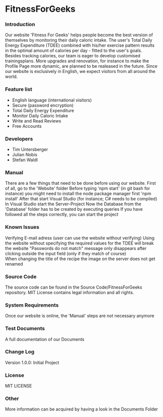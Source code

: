# FitnessForGeeks

### Introduction
Our website 'Fitness For Geeks' helps people become the best version of themselves by monitoring their daily caloric intake. The user's Total Daily Energy Expenditure (TDEE) combined with his/her exercise pattern results in the optimal amount of calories per day - fitted to the user's goals. Besides tracking calories, our team is eager to develop customised trainingsplans. More upgrades and renovation, for instance to make the Profile Page more dynamic, are planned to be realeased in the future. Since our website is exclusively in English, we expect visitors from all around the world.

### Feature list
* English language (international visitors)
* Secure (password encryption)
* Total Daily Energy Expenditure 
* Monitor Daily Caloric Intake
* Write and Read Reviews
* Free Accounts

### Developers
* Tim Untersberger
* Julian Nobis
* Stefan Waldl

### Manual
There are a few things that need to be done before using our website.
First of all, go to the 'Website' folder
Before typing 'npm start' (in git bash for instance) you might need to install the node package manager first 'npm install'
After that start Visual Studio (for instance; C# needs to be compiled)
In Visual Studio start the Server-Project
Now the Database from the 'Database' folder has to be created by executing queries 
If you have followed all the steps correctly, you can start the project

### Known Issues
Verifying E-mail adress (user can use the website without verifying)
Using the website without specifying the required values for the TDEE will break the website
"Passwords do not match" message only disappears after clicking outside the input field (only if they match of course)    
When changing the title of the recipe the image on the server does not get renamed

### Source Code
The source code can be found in the Source Code/FitnessForGeeks repository. MIT License contains legal information and all rights.

### System Requirements
Once our website is online, the 'Manual' steps are not necessary anymore

### Test Documents
A full documentation of our Documents

### Change Log
Version 1.0.0: Initial Project

### License
MIT LICENSE

### Other
More information can be acquired by having a look in the Documents Folder
